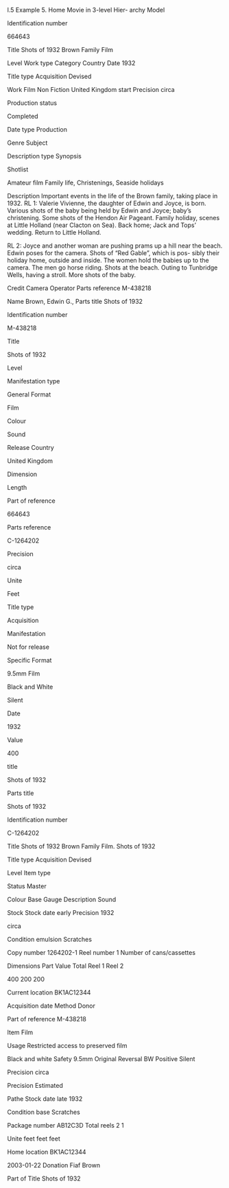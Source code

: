 I.5 Example 5. Home Movie in 3-level Hier-
archy Model

Identification number

664643

Title
Shots of 1932
Brown Family Film

Level
Work type
Category
Country
Date
1932

Title type
Acquisition
Devised

Work
Film
Non Fiction
United Kingdom
start Precision
circa

Production status

Completed

Date type
Production

Genre
Subject

Description type
Synopsis

Shotlist

Amateur film
Family life, Christenings, Seaside holidays

Description
Important events in the life of the Brown family,
taking place in 1932.
RL 1: Valerie Vivienne, the daughter of Edwin and
Joyce, is born. Various shots of the baby being
held by Edwin and Joyce; baby’s christening.
Some shots of the Hendon Air Pageant. Family
holiday, scenes at Little Holland (near Clacton on
Sea). Back home; Jack and Tops’ wedding.
Return to Little Holland.

RL 2: Joyce and another woman are pushing
prams up a hill near the beach. Edwin poses for
the camera. Shots of “Red Gable”, which is pos-
sibly their holiday home, outside and inside. The
women hold the babies up to the camera. The
men go horse riding. Shots at the beach. Outing
to Tunbridge Wells, having a stroll. More shots of
the baby.

Credit
Camera Operator
Parts reference
M-438218

Name
Brown, Edwin G.,
Parts title
Shots of 1932



Identification number

M-438218

Title

Shots of 1932

Level

Manifestation type

General Format

Film

Colour

Sound

Release Country

United Kingdom

Dimension

Length

Part of reference

664643

Parts reference

C-1264202

Precision

circa

Unite

Feet

Title type

Acquisition

Manifestation

Not for release

Specific Format

9.5mm Film

Black and White

Silent

Date

1932

Value

400

title

Shots of 1932

Parts title

Shots of 1932



Identification number

C-1264202

Title
Shots of 1932
Brown Family Film. Shots of 1932

Title type
Acquisition
Devised

Level
Item type

Status
Master

Colour
Base
Gauge
Description
Sound

Stock
Stock date early  Precision
1932

circa

Condition emulsion
Scratches

Copy number
1264202-1
Reel number
1
Number of cans/cassettes

Dimensions Part Value
Total
Reel 1
Reel 2

400
200
200

Current location
BK1AC12344

Acquisition date
Method
Donor

Part of reference
M-438218

Item
Film

Usage
Restricted access to preserved film

Black and white
Safety
9.5mm
Original Reversal BW Positive
Silent

Precision
circa

Precision
Estimated

Pathe
Stock date late
1932

Condition base
Scratches

Package number
AB12C3D
Total reels
2
1

Unite
feet
feet
feet

Home location
BK1AC12344

2003-01-22
Donation
Fiaf Brown

Part of Title
Shots of 1932


